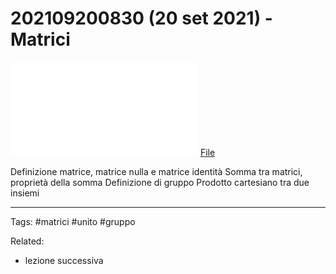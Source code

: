 # 202109200830 (20 set 2021) - Matrici
![](202109200830.pdf)
[File](202109200830.pdf)

Definizione matrice, matrice nulla e matrice identità
Somma tra matrici, proprietà della somma
Definizione di gruppo
Prodotto cartesiano tra due insiemi

---

Tags:
	#matrici #unito #gruppo 
	
Related:
- lezione successiva